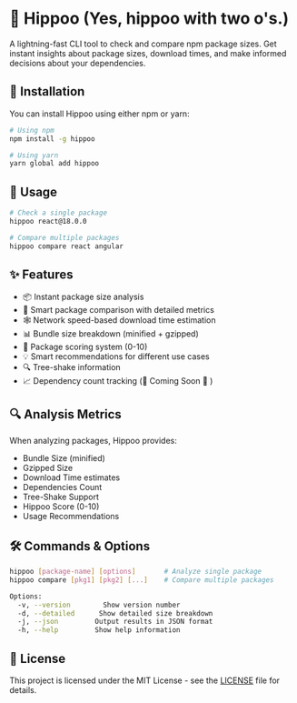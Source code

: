 # 🦛 Hippoo (Yes, hippoo with two o's.)

A lightning-fast CLI tool to check and compare npm package sizes. Get instant insights about package sizes, download times, and make informed decisions about your dependencies.

## 🚀 Installation

You can install Hippoo using either npm or yarn:

```bash
# Using npm
npm install -g hippoo

# Using yarn
yarn global add hippoo
```

## 📖 Usage

```bash
# Check a single package
hippoo react@18.0.0

# Compare multiple packages
hippoo compare react angular
```

## ✨ Features

- 📦 Instant package size analysis
- 🔄 Smart package comparison with detailed metrics
- 🕸️ Network speed-based download time estimation
- 📊 Bundle size breakdown (minified + gzipped)
- 🎯 Package scoring system (0-10)
- 💡 Smart recommendations for different use cases
- 🔍 Tree-shake information
- 📈 Dependency count tracking (🎊 Coming Soon 🎊 )

## 🔍 Analysis Metrics

When analyzing packages, Hippoo provides:

- Bundle Size (minified)
- Gzipped Size
- Download Time estimates
- Dependencies Count
- Tree-Shake Support
- Hippoo Score (0-10)
- Usage Recommendations

## 🛠️ Commands & Options

```bash
hippoo [package-name] [options]       # Analyze single package
hippoo compare [pkg1] [pkg2] [...]    # Compare multiple packages

Options:
  -v, --version        Show version number
  -d, --detailed      Show detailed size breakdown
  -j, --json         Output results in JSON format
  -h, --help         Show help information
```

## 📄 License

This project is licensed under the MIT License - see the [LICENSE](LICENSE) file for details.

```

```
